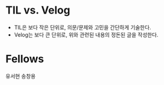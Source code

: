 # TIL vs. Velog

- TIL은 보다 작은 단위로, 의문/문제와 고민을 간단하게 기술한다.
- Velog는 보다 큰 단위로, 위와 관련된 내용의 정돈된 글을 작성한다.



# Fellows
유서현
송창용